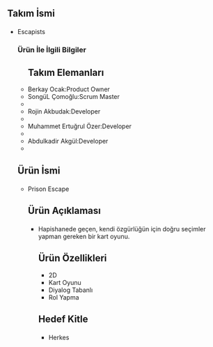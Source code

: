 ### 

<!--
**Akademitakim/Akademitakim** is a ✨ _special_ ✨ repository because its `README.md` (this file) appears on your GitHub profile.

Here are some ideas to get you started:

- 🔭 I’m currently working on ...
- 🌱 I’m currently learning ...
- 👯 I’m looking to collaborate on ...
- 🤔 I’m looking for help with ...
- 💬 Ask me about ...
- 📫 How to reach me: ...
- 😄 Pronouns: ...
- ⚡ Fun fact: ...
-->


<h2><p>Takım İsmi</h2></p>
<ul>
  <li>Escapists</li>

<h3><p>Ürün İle İlgili Bilgiler</h3></p>
<ul>
<h2>Takım Elemanları</h2>
<li>Berkay Ocak:Product Owner</li>
<li>SongüL Çomoğlu:Scrum Master<li>
<li>Rojin Akbudak:Developer<li>
<li>Muhammet Ertuğrul Özer:Developer<li>
<li>Abdulkadir Akgül:Developer<li>
</ul>

<h2><p>Ürün İsmi</h2></p>
<ul>
 <li>Prison Escape</li>

<h2><p>Ürün Açıklaması</h2></p>
<ul>
<li>Hapishanede geçen, kendi özgürlüğün için doğru seçimler yapman gereken bir kart oyunu.</li>

<h2></p>Ürün Özellikleri</h2></p>
<ul>
<li>2D</li>
<li>Kart Oyunu</li>
<li>Diyalog Tabanlı</li>
<li>Rol Yapma</li>
</ul>

<h2><p>Hedef Kitle</h2></p>
<ul>
<li>Herkes</li>
</ul>

